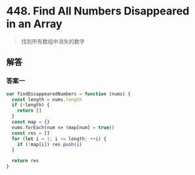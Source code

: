 # 448. Find All Numbers Disappeared in an Array

> 找到所有数组中消失的数字

## 解答

### 答案一

```js
var findDisappearedNumbers = function (nums) {
  const length = nums.length
  if (!length) {
    return []
  }
  const map = {}
  nums.forEach(num => (map[num] = true))
  const res = []
  for (let i = 1; i <= length; ++i) {
    if (!map[i]) res.push(i)
  }

  return res
}
```
